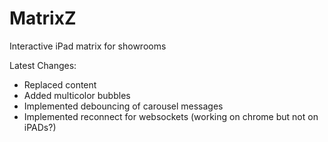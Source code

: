MatrixZ
=======

Interactive iPad matrix for showrooms

Latest Changes:
* Replaced content
* Added multicolor bubbles
* Implemented debouncing of carousel messages
* Implemented reconnect for websockets (working on chrome but not on iPADs?)